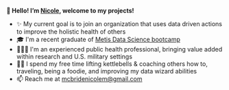 <b>🌸 Hello! I’m [Nicole](https://www.linkedin.com/in/nicole-michelle-mcbride/), welcome to my projects!</b>
- ✨ My current goal is to join an organization that uses data driven actions to improve the holistic health of others
- 🎓 I'm a recent graduate of [Metis Data Science bootcamp](https://www.thisismetis.com/bootcamps/online-data-science-bootcamp)
- 👩🏽‍💻 I'm an experienced public health professional, bringing value added within research and U.S. military settings
- 💪🏽 I spend my free time lifting kettlebells & coaching others how to, traveling, being a foodie, and improving my data wizard abilities
- 📫 Reach me at mcbridenicolem@gmail.com
